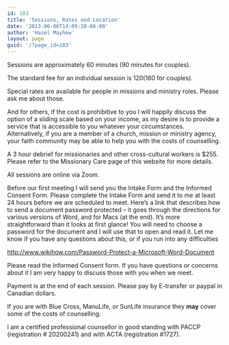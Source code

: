 ```yaml
---
id: 183
title: 'Sessions, Rates and Location'
date: '2013-06-06T14:09:38-06:00'
author: 'Hazel Mayhew'
layout: page
guid: '/?page_id=183'
---
```


Sessions are approximately 60 minutes (90 minutes for couples).

The standard fee for an individual session is $120 ($160 for couples).

Special rates are available for people in missions and ministry roles. Please ask me about those.

And for others, if the cost is prohibitive to you I will happily discuss the option of a sliding scale based on your income, as my desire is to provide a service that is accessible to you whatever your circumstances. Alternatively, if you are a member of a church, mission or ministry agency, your faith community may be able to help you with the costs of counselling.

A 3 hour debrief for missionaries and other cross-cultural workers is $255. Please refer to the Missionary Care page of this website for more details.

All sessions are online via Zoom.

Before our first meeting I will send you the Intake Form and the Informed Consent Form. Please complete the Intake Form and send it to me at least 24 hours before we are scheduled to meet. Here’s a link that describes how to send a document password protected – it goes through the directions for various versions of Word, and for Macs (at the end). It’s more straightforward than it looks at first glance! You will need to choose a password for the document and I will use that to open and read it. Let me know if you have any questions about this, or if you run into any difficulties

<http://www.wikihow.com/Password-Protect-a-Microsoft-Word-Document>

Please read the Informed Consent form. If you have questions or concerns about it I am very happy to discuss those with you when we meet.

Payment is at the end of each session. Please pay by E-transfer or paypal in Canadian dollars.

If you are with Blue Cross, ManuLife, or SunLife insurance they **may** cover some of the costs of counselling.

I am a certified professional counsellor in good standing with PACCP (registration # 20200241) and with ACTA (registration #1727).